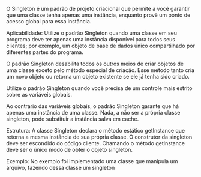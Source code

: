 O Singleton é um padrão de projeto criacional que permite a você garantir que uma classe tenha apenas uma instância, enquanto provê um ponto de acesso global para essa instância. 

Aplicabilidade:
Utilize o padrão Singleton quando uma classe em seu programa deve ter apenas uma instância disponível para todos seus clientes; por exemplo, um objeto de base de dados único compartilhado por diferentes partes do programa.

O padrão Singleton desabilita todos os outros meios de criar objetos de uma classe exceto pelo método especial de criação. Esse método tanto cria um novo objeto ou retorna um objeto existente se ele já tenha sido criado.

Utilize o padrão Singleton quando você precisa de um controle mais estrito sobre as variáveis globais.

Ao contrário das variáveis globais, o padrão Singleton garante que há apenas uma instância de uma classe. Nada, a não ser a própria classe singleton, pode substituir a instância salva em cache.

Estrutura:
 A classe Singleton declara o método estático getInstance que retorna a mesma instância de sua própria classe.
 O construtor da singleton deve ser escondido do código cliente. Chamando o método getInstance deve ser o único modo de obter o objeto singleton.

Exemplo:
No exemplo foi implementado uma classe que manipula um arquivo, fazendo dessa classe um singleton
